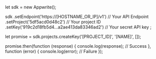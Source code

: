 let sdk = new Appwrite();

sdk
    .setEndpoint('https://[HOSTNAME_OR_IP]/v1') // Your API Endpoint
    .setProject('5df5acd0d48c2') // Your project ID
    .setKey('919c2d18fb5d4...a2ae413da83346ad2') // Your secret API key
;

let promise = sdk.projects.createKey('[PROJECT_ID]', '[NAME]', []);

promise.then(function (response) {
    console.log(response); // Success
}, function (error) {
    console.log(error); // Failure
});